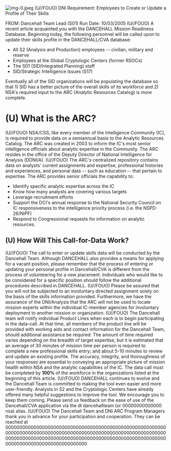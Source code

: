 ![img-0.jpeg](img-0.jpeg)
(U//FOUO) DNI Requirement: Employees to Create or Update a Profile of Their Skills

FROM:
Dancehall Team Lead (S01)
Run Date: 10/03/2005
(U//FOUO) A recent article acquainted you with the DANCEHALL Mission Readiness Database. Beginning today, the following personnel will be called upon to update their skills profile in the DANCEHALL/CVA database:

- All S2 (Analysis and Production) employees -- civilian, military and reserve
- Employees at the Global Cryptologic Centers (former RSOCs)
- The S01 (SID/Integrated Planning) staff
- SID/Strategic Intelligence Issues (S17)

Eventually all of the SID organizations will be populating the database so that 1) SID has a better picture of the overall skills of its workforce and 2) NSA's required input to the ARC (Analytic Resources Catalog) is more complete.

# (U) What is the ARC? 

(U//FOUO) NSA/CSS, like every member of the Intelligence Community (IC), is required to provide data on a semiannual basis to the Analytic Resources Catalog. The ARC was created in 2003 to inform the IC's most senior intelligence officials about analytic expertise in the Community. The ARC resides in the office of the Deputy Director of National Intelligence for Analysis (DDNI/A).
(U//FOUO) The ARC's centralized repository contains data on analysts' current assignments and expertise, professional histories and experiences, and personal data -- such as education -- that pertain to expertise. The ARC provides senior officials the capability to:

- Identify specific analytic expertise across the IC
- Know how many analysts are covering various targets
- Leverage recruitment efforts
- Support the DCI's annual response to the National Security Council on IC responsiveness to the intelligence priority process (i.e. the NSPD-26/NIPF)
- Respond to Congressional requests for information on analytic resources.


## (U) How Will This Call-for-Data Work?

(U//FOUO) The call to enter or update skills data will be conducted by the Dancehall Team. Although DANCEHALL also provides a means for applying for a vacant position, please remember that the process of entering or updating your personal profile in Dancehall/CVA is different from the process of volunteering for a new placement. Individuals who would like to be considered for a specific position should follow the additional procedures described in DANCEHALL.
(U//FOUO) Please be assured that you will not be subjected to an involuntary directed assignment solely on the basis of the skills information provided. Furthermore, we have the assurance of the DNI/Analysis that the ARC will not be used to locate mission experts within the individual IC-member agencies for involuntary deployment to another mission or organization.
(U//FOUO) The Dancehall team will notify individual Product Lines when each is to begin participating in the data-call. At that time, all members of the product line will be provided with working aids and contact information for the Dancehall Team, should additional assistance be required. The amount of time required varies depending on the breadth of target expertise, but it is estimated that an average of 30 minutes of mission time per person is required to complete a new professional skills entry; and about 5-10 minutes to review and update an existing profile. The accuracy, integrity, and thoroughness of your responses are
essential to conveying an appropriate picture of mission health within NSA and the analytic capabilities of the IC. The data call must be completed by $\mathbf{1 0 0 \%}$ of the workforce in the organizations listed at the beginning of this article.
(U//FOUO) DANCEHALL continues to evolve and the Dancehall Team is committed to making the tool even easier and more user-friendly. Analysts in S2 and the Cryptologic Centers have already offered many helpful suggestions to improve the tool. We encourage you to keep them coming. Please send us feedback on the ease of use of the Dancehall/CVA application via the dl dancehallteam (or 00000000000000 nsa) alias.
(U//FOUO) The Dancehall Team and DNI ARC Program Managers thank you in advance for your participation and cooperation. They can be reached at 00000000000000000000000000000000000000000000000000000000000000000000000000000000000000000000000000000000000000000000000000000000000000000000000000000000000000000000000000000000000000000000000000000000
